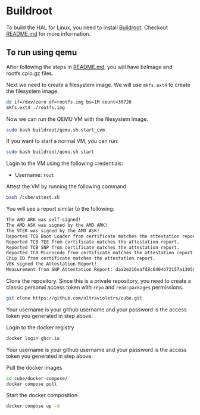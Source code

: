 # Buildroot

To build the HAL for Linux, you need to install [Buildroot](https://buildroot.org/). Checkout [README.md](./linux/README.md) for more information.

## To run using qemu

After following the steps in [README.md](./linux/README.md), you will have bzImage and rootfs.cpio.gz files.

Next we need to create a filesystem image. We will use `mkfs.ext4` to create the filesystem image.

```bash
dd if=/dev/zero of=rootfs.img bs=1M count=30720
mkfs.ext4 ./rootfs.img
```

Now we can run the QEMU VM with the filesystem image.

```bash
sudo bash buildroot/qemu.sh start_cvm
```

If you want to start a normal VM, you can run:

```bash
sudo bash buildroot/qemu.sh start
```

Login to the VM using the following credentials:

- Username: `root`

Attest the VM by running the following command:

```bash
bash /cube/attest.sh
```

You will see a report similar to the following:

```bash
The AMD ARK was self-signed!
The AMD ASK was signed by the AMD ARK!
The VCEK was signed by the AMD ASK!
Reported TCB Boot Loader from certificate matches the attestation report.
Reported TCB TEE from certificate matches the attestation report.
Reported TCB SNP from certificate matches the attestation report.
Reported TCB Microcode from certificate matches the attestation report.
Chip ID from certificate matches the attestation report.
VEK signed the Attestation Report!
Measurement from SNP Attestation Report: daa2e216eafd8c6404b72157a130500ab0c0944064c8e1009ebf5e910371caf57a6711654108a01a69baaa1a05759cf0
```

Clone the repository. Since this is a private repository, you need to create a classic personal access token with `repo` and `read:packages` permissions.

```bash
git clone https://github.com/ultravioletrs/cube.git
```

Your username is your github username and your password is the access token you generated in step above.

Login to the docker registry

```bash
docker login ghcr.io
```

Your username is your github username and your password is the access token you generated in step above.

Pull the docker images

```bash
cd cube/docker-compose/
docker compose pull
```

Start the docker composition

```bash
docker compose up -d
```
